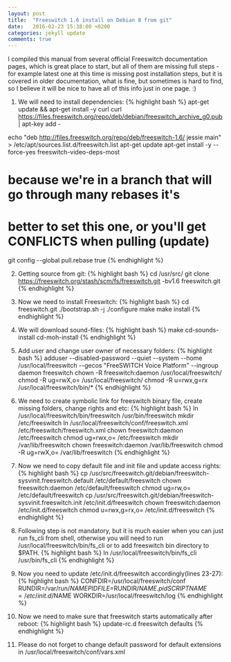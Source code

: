 ```yaml
---
layout: post
title:  "Freeswitch 1.6 install on Debian 8 from git"
date:   2016-02-23 15:38:00 +0200
categories: jekyll update
comments: true
---
```

I compiled this manual from several official Freeswitch documentation pages, which is great place to start, but all of them are missing full steps - for example latest one at this time is missing post installation steps, but it is covered in older documentation, what is fine, but sometimes is hard to find, so I believe it will be nice to have all of this info just in one page. :)

1) We will need to install dependencies:
{% highlight bash %}
apt-get update && apt-get install -y curl
curl https://files.freeswitch.org/repo/deb/debian/freeswitch_archive_g0.pub | apt-key add -
 
echo "deb http://files.freeswitch.org/repo/deb/freeswitch-1.6/ jessie main" > /etc/apt/sources.list.d/freeswitch.list
apt-get update
apt-get install -y --force-yes freeswitch-video-deps-most
 
# because we're in a branch that will go through many rebases it's
# better to set this one, or you'll get CONFLICTS when pulling (update)
git config --global pull.rebase true
{% endhighlight %}

2) Getting source from git:
{% highlight bash %}
cd /usr/src/
git clone https://freeswitch.org/stash/scm/fs/freeswitch.git -bv1.6 freeswitch.git
{% endhighlight %}

3) Now we need to install Freeswitch:
{% highlight bash %}
cd freeswitch.git
./bootstrap.sh -j
./configure
make
make install
{% endhighlight %}

4) We will download sound-files:
{% highlight bash %}
make cd-sounds-install cd-moh-install
{% endhighlight %}

5) Add user and change user owner of necessary folders:
{% highlight bash %}
adduser --disabled-password  --quiet --system --home /usr/local/freeswitch --gecos "FreeSWITCH Voice Platform" --ingroup daemon freeswitch
chown -R freeswitch:daemon /usr/local/freeswitch/
chmod -R ug=rwX,o= /usr/local/freeswitch/
chmod -R u=rwx,g=rx /usr/local/freeswitch/bin/*
{% endhighlight %}

6) We need to create symbolic link for freeswitch binary file, create missing folders, change rights and etc:
{% highlight bash %}
ln /usr/local/freeswitch/bin/freeswitch /usr/bin/freeswitch
mkdir /etc/freeswitch
ln /usr/local/freeswitch/conf/freeswitch.xml /etc/freeswitch/freeswitch.xml
chown freeswitch:daemon /etc/freeswitch
chmod ug=rwx,o= /etc/freeswitch
mkdir /var/lib/freeswitch
chown freeswitch:daemon /var/lib/freeswitch
chmod -R ug=rwX,o= /var/lib/freeswitch
{% endhighlight %}

7) Now we need to copy default file and init file and update access rights:
{% highlight bash %}
cp /usr/src/freeswitch.git/debian/freeswitch-sysvinit.freeswitch.default /etc/default/freeswitch
chown freeswitch:daemon /etc/default/freeswitch
chmod ug=rw,o= /etc/default/freeswitch
cp /usr/src/freeswitch.git/debian/freeswitch-sysvinit.freeswitch.init  /etc/init.d/freeswitch
chown freeswitch:daemon /etc/init.d/freeswitch
chmod u=rwx,g=rx,o= /etc/init.d/freeswitch
{% endhighlight %}

8) Following step is not mandatory, but it is much easier when you can just run fs_cli from shell, otherwise you will need to run /usr/local/freeswitch/bin/fs_cli or to add freeswitch bin directory to $PATH.
{% highlight bash %}
ln /usr/local/freeswitch/bin/fs_cli /usr/bin/fs_cli
{% endhighlight %}

9) Now you need to update /etc/init.d/freeswitch accordingly(lines 23-27):
{% highlight bash %}
CONFDIR=/usr/local/freeswitch/conf
RUNDIR=/var/run/$NAME
PIDFILE=$RUNDIR/$NAME.pid
SCRIPTNAME=/etc/init.d/$NAME
WORKDIR=/usr/local/freeswitch/log
{% endhighlight %}

10) Now we need to make sure that freeswitch starts automatically after reboot:
{% highlight bash %}
update-rc.d freeswitch defaults
{% endhighlight %}

11) Please do not forget to change default password for default extensions in /usr/local/freeswitch/conf/vars.xml
